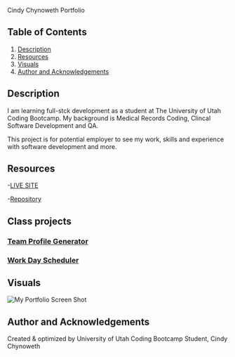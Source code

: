  Cindy Chynoweth Portfolio

## Table of Contents

1. [Description](#description)
2. [Resources](#resources)
3. [Visuals](#visuals)
4. [Author and Acknowledgements](#author-and-acknowledgements)

## Description

I am learning full-stck development as a student at The University of Utah Coding Bootcamp.  My background is Medical Records Coding, Clincal Software Development and QA.

This project is for potential employer to see my work, skills and experience with software development and more.

## Resources

-[LIVE SITE](https://cinderbeast.github.io/Portfolio/)

-[Repository](https://github.com/Cinderbeast/Portfolio)

## Class projects          

### [Team Profile Generator](https://github.com/Cinderbeast/Team-Profile-Generator")

### [Work Day Scheduler](https://github.com/Cinderbeast/Third-Party-APIs)



## Visuals


![My Portfolio Screen Shot](./assets/images/my-portfolio.png)

## Author and Acknowledgements

Created & optimized by University of Utah Coding Bootcamp Student, Cindy Chynoweth
